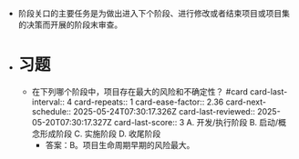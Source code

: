 - 阶段关口的主要任务是为做出进入下个阶段、进行修改或者结束项目或项目集的决策而开展的阶段末审查。
- # 习题
	- 在下列哪个阶段中，项目存在最大的风险和不确定性？ #card
	  card-last-interval:: 4
	  card-repeats:: 1
	  card-ease-factor:: 2.36
	  card-next-schedule:: 2025-05-24T07:30:17.326Z
	  card-last-reviewed:: 2025-05-20T07:30:17.327Z
	  card-last-score:: 3
	  A. 开发/执行阶段
	  B. 启动/概念形成阶段
	  C. 实施阶段
	  D. 收尾阶段
		- 答案：B。项目生命周期早期的风险最大。